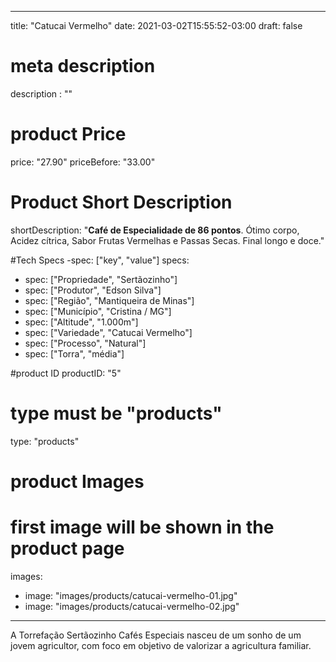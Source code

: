 
---
title: "Catucai Vermelho"
date: 2021-03-02T15:55:52-03:00
draft: false

# meta description
description : ""

# product Price
price: "27.90"
priceBefore: "33.00"

# Product Short Description
shortDescription: "**Café de Especialidade de 86 pontos**. Ótimo corpo, Acidez cítrica, Sabor Frutas Vermelhas e Passas Secas. Final longo e doce."

#Tech Specs -spec: ["key", "value"]
specs:
  - spec: ["Propriedade", "Sertãozinho"]
  - spec: ["Produtor", "Edson Silva"]
  - spec: ["Região", "Mantiqueira de Minas"]
  - spec: ["Município", "Cristina / MG"]
  - spec: ["Altitude", "1.000m"]
  - spec: ["Variedade", "Catucai Vermelho"]
  - spec: ["Processo", "Natural"]
  - spec: ["Torra", "média"]

#product ID
productID: "5"

# type must be "products"
type: "products"

# product Images
# first image will be shown in the product page
images:
  - image: "images/products/catucai-vermelho-01.jpg"
  - image: "images/products/catucai-vermelho-02.jpg"
---

A Torrefação Sertãozinho Cafés Especiais nasceu de um sonho de um jovem agricultor, com foco em objetivo de valorizar a agricultura familiar.
